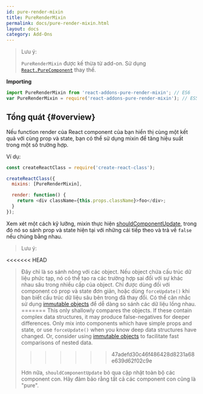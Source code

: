 ```yaml
---
id: pure-render-mixin
title: PureRenderMixin
permalink: docs/pure-render-mixin.html
layout: docs
category: Add-Ons
---
```


> Lưu ý:
>
> `PureRenderMixin` được kế thừa từ add-on. Sử dụng [`React.PureComponent`](/docs/react-api.html#reactpurecomponent) thay thế.

**Importing**

```javascript
import PureRenderMixin from 'react-addons-pure-render-mixin'; // ES6
var PureRenderMixin = require('react-addons-pure-render-mixin'); // ES5 với npm
```

## Tổng quát {#overview}

Nếu function render của React component của bạn hiển thị cùng một kết quả với cùng prop và state, bạn có thể sử dụng mixin để tăng hiệu suất trong một số trường hợp.

Ví dụ:

```js
const createReactClass = require('create-react-class');

createReactClass({
  mixins: [PureRenderMixin],

  render: function() {
    return <div className={this.props.className}>foo</div>;
  }
});
```

Xem xét một cách kỹ lưỡng, mixin thực hiện [shouldComponentUpdate](/docs/component-specs.html#updating-shouldcomponentupdate), trong đó nó so sánh prop và state hiện tại với những cái tiếp theo và trả về `false` nếu chúng bằng nhau.

> Lưu ý:
>
<<<<<<< HEAD
> Đây chỉ là so sánh nông với các object. Nếu object chứa cấu trúc dữ liệu phức tạp, nó có thể tạo ra các trường hợp sai đối với sự khác nhau sâu trong nhiều cấp của object. Chỉ được dùng đối với component có prop và state đơn giản, hoặc dùng `forceUpdate()` khi bạn biết cấu trúc dữ liệu sâu bên trong đã thay đổi. Có thể cân nhắc sử dụng [immutable objects](https://facebook.github.io/immutable-js/) để dễ dàng so sánh các dữ liệu lồng nhau.
=======
> This only shallowly compares the objects. If these contain complex data structures, it may produce false-negatives for deeper differences. Only mix into components which have simple props and state, or use `forceUpdate()` when you know deep data structures have changed. Or, consider using [immutable objects](https://immutable-js.com/) to facilitate fast comparisons of nested data.
>>>>>>> 47adefd30c46f486428d8231a68e639d62f02c9e
>
> Hơn nữa, `shouldComponentUpdate` bỏ qua cập nhật toàn bộ các component con. Hãy đảm bảo rằng tất cả các component con cũng là "pure".
